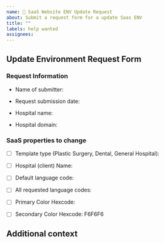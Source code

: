 ```yaml
---
name: 🏥 SaaS Website ENV Update Request
about: Submit a request form for a update Saas ENV
title: ""
labels: help wanted
assignees:
---
```


<!--업데이트 시, 꼭 assignees를 작성해주세요 (ex. @sejun-oh, @froggy1014)-->
<!--When updating, be sure to include assignees (ex. @sejun-oh, @froggy1014)-->

<!--만약 누구한테 이슈를 배정해야할 지 모르는 겅우 @iCloudHospital/front-end 을 이슈에 태그해주세요-->
<!--If you don't know who to assign an issue to, please tag @iCloudHospital/front-end in the issue-->

## Update Environment Request Form

<!--업데이트가 필요한 항목만 선택 후 작성해주세요-->
<!--Please select and complete only the items that need to be updated-->

### Request Information

<!-- 필수 양식 작성자 성함을 기입해주세요 -->
<!-- (Required) Submitter name -->

- Name of submitter:

<!-- 필수 양식 작성일을 기입해주세요 -->
<!-- (Required) Submission date -->

- Request submission date:

<!-- 필수 양식 도메인을 변경할 병원을 기입해주세요 -->
<!-- (Required) Hospital Name -->

- Hospital name:

<!-- 필수 양식 환경변수 변경할 도메인 주소를 기입해주세요 -->
<!-- (Required) Hospital domain -->

- Hospital domain:

### SaaS properties to change

- [ ] Template type (Plastic Surgery, Dental, General Hospital):

<!-- 병원명을 작성해주세요 -->
<!-- Hospital name -->

- [ ] Hospital (client) Name:

<!-- 요청된 기본값 언어를 작성해주세요 -->
<!-- 언어코드는 다음의 링크에서 639-1 형식을 참고해주세요 -->
<!-- Default locales requested by the client hospital -->
<!-- Please refer to the following link to look up the right language code format -->
<!-- https://en.wikipedia.org/wiki/List_of_ISO_639-1_codes -->
<!-- ex: ko, en, ja -->

- [ ] Default language code:

<!-- 기본값 제외 요청된 모든 언어들을 작성해주세요 -->
<!-- list out all other requested language codes -->

- [ ] All requested language codes:

<!-- 병원 기본값 색상 코드 입력해주세요 -->
<!-- 색상코드는 hex code 형식을 따라야 합니다 -->
<!-- Primary color in hexcode -->
<!-- ex: 0F4C81 -->

- [ ] Primary Color Hexcode:

<!-- 병원 기타 색상 코드를 입력해주세요 -->
<!-- 없으면 기본값이 입력이되므로 생략하시면 됩니다 -->
<!-- OPTIONAL - Secondary color in hexcode -->

- [ ] Secondary Color Hexcode: F6F6F6

## Additional context

<!--
  Is there anything else you can add about the proposal?
  You might want to link to related issues here, if you haven't already.
-->
